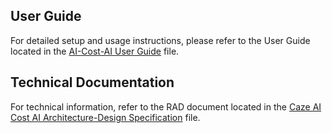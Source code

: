 ## User Guide

For detailed setup and usage instructions, please refer to the User Guide located in the [AI-Cost-AI User Guide](https://docs.google.com/document/d/1P5-9eCEwyj9spj-WdiMsz5DcEXJALmkL) file.

## Technical Documentation

For technical information, refer to the RAD document located in the [Caze AI Cost AI Architecture-Design Specification](https://docs.google.com/document/d/13FoUthQVLcrtLxJjuzSQdvQVm58_iK53/edit?usp=drive_link&ouid=101797038469504427467&rtpof=true&sd=true) file.